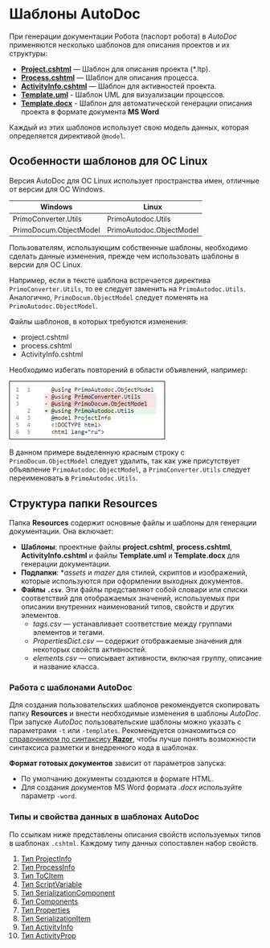 # Шаблоны AutoDoc

При генерации документации Робота (паспорт робота) в *AutoDoc* применяются несколько шаблонов для описания проектов и их структуры:

- [**Project.cshtml**](https://docs.primo-rpa.ru/primo-rpa/primo-rpa-studio/tools/autodoc/templ_project_cshtml) — Шаблон для описания проекта (*.ltp).
- [**Process.cshtml**](https://docs.primo-rpa.ru/primo-rpa/primo-rpa-studio/tools/autodoc/templ_process_cshtml) — Шаблон для описания процесса.
- [**ActivityInfo.cshtml**](https://docs.primo-rpa.ru/primo-rpa/primo-rpa-studio/tools/autodoc/templ_activityinfo_cshtml) — Шаблон для активностей проекта.
- [**Template.uml**](https://docs.primo-rpa.ru/primo-rpa/primo-rpa-studio/tools/autodoc/template_uml) - Шаблон UML для визуализации процессов.
- [**Template.docx**](https://docs.primo-rpa.ru/primo-rpa/primo-rpa-studio/tools/autodoc/template_docx) - Шаблон для автоматической генерации описания проекта в формате документа **MS Word**

Каждый из этих шаблонов использует свою модель данных, которая определяется директивой `@model`.

## Особенности шаблонов для ОС Linux

Версия AutoDoc для ОС Linux использует пространства имен, отличные от версии для ОС Windows. 

|            Windows                   |              Linux                  |
|--------------------------------------|-------------------------------------|
| PrimoConverter.Utils                 |   PrimoAutodoc.Utils                |
| PrimoDocum.ObjectModel               |   PrimoAutodoc.ObjectModel          |

Пользователям, использующим собственные шаблоны, необходимо сделать данные изменения, прежде чем использовать шаблоны в версии для ОС Linux.

Например, если в тексте шаблона встречается директива `PrimoConverter.Utils`, то ее следует заменить на `PrimoAutodoc.Utils`. Аналогично, `PrimoDocum.ObjectModel` следует поменять на `PrimoAutodoc.ObjectModel`.

Файлы шаблонов, в которых требуются изменения:
* project.cshtml
* process.cshtml
* ActivityInfo.cshtml

Необходимо избегать повторений в области объявлений, например:

![](../../../.gitbook/assets1/studio-linux/autodoc/Template-namespace-change.PNG)

В данном примере выделенную красным строку с `PrimoDocum.ObjectModel` следует удалить, так как уже присутствует объявление `PrimoAutodoc.ObjectModel`, а `PrimoConverter.Utils` следует переименовать в `PrimoAutodoc.Utils`.



## Структура папки Resources

Папка **Resources** содержит основные файлы и шаблоны для генерации документации. Она включает:

- **Шаблоны**: проектные файлы **project.cshtml**, **process.cshtml**, **ActivityInfo.cshtml** и файлы **Template.uml** и **Template.docx** для генерации документации.
- **Подпапки**: **assets* и *mazer* для стилей, скриптов и изображений, которые используются при оформлении выходных документов.
- **Файлы `.csv`**. Эти файлы представляют собой словари или списки соответствий для отображаемых значений, используемых при описании внутренних наименований типов, свойств и других элементов.
  - *tags.csv* — устанавливает соответствие между группами элементов и тегами.
  - *PropertiesDict.csv* — содержит отображаемые значения для некоторых свойств активностей.
  - *elements.csv* — описывает активности, включая группу, описание и название класса.

### Работа с шаблонами AutoDoc

Для создания пользовательских шаблонов рекомендуется скопировать папку **Resources** и внести необходимые изменения в шаблоны *AutoDoc*.
При запуске *AutoDoc* пользовательские шаблоны можно указать с параметрами `-t` или `-templates`. Рекомендуется ознакомиться со [справочником по синтаксису **Razor**](https://learn.microsoft.com/ru-ru/aspnet/core/mvc/views/razor?view=aspnetcore-8.0), чтобы лучше понять возможности синтаксиса разметки и внедренного кода в шаблонах.

**Формат готовых документов** зависит от параметров запуска:
- По умолчанию документы создаются в формате HTML.
- Для создания документов MS Word формата *.docx* используйте параметр `-word`.

### Типы и свойства данных в шаблонах AutoDoc

По ссылкам ниже представлены описания свойств используемых типов в шаблонах `.cshtml`. Каждому типу данных сопоставлен набор свойств.

1. [Тип ProjectInfo](https://docs.primo-rpa.ru/primo-rpa/primo-rpa-studio/tools/autodoc/templ_properties#id-1.-tip-projectinfo)  
2. [Тип ProcessInfo](https://docs.primo-rpa.ru/primo-rpa/primo-rpa-studio/tools/autodoc/templ_properties#id-2.-tip-processinfo)  
3. [Тип ToCItem](https://docs.primo-rpa.ru/primo-rpa/primo-rpa-studio/tools/autodoc/templ_properties#id-3.-tip-tocitem)  
4. [Тип ScriptVariable](https://docs.primo-rpa.ru/primo-rpa/primo-rpa-studio/tools/autodoc/templ_properties#id-4.-tip-scriptvariable)  
5. [Тип SerializationComponent](https://docs.primo-rpa.ru/primo-rpa/primo-rpa-studio/tools/autodoc/templ_properties#id-5.-tip-serializationcomponent)  
6. [Тип Components](https://docs.primo-rpa.ru/primo-rpa/primo-rpa-studio/tools/autodoc/templ_properties#id-6.-tip-components)  
7. [Тип Properties](https://docs.primo-rpa.ru/primo-rpa/primo-rpa-studio/tools/autodoc/templ_properties#id-7.-tip-properties)  
8. [Тип SerializationItem](https://docs.primo-rpa.ru/primo-rpa/primo-rpa-studio/tools/autodoc/templ_properties#id-8.-tip-serializationitem)  
9. [Тип ActivityInfo](https://docs.primo-rpa.ru/primo-rpa/primo-rpa-studio/tools/autodoc/templ_properties#id-9.-tip-activityinfo)  
10. [Тип ActivityProp](https://docs.primo-rpa.ru/primo-rpa/primo-rpa-studio/tools/autodoc/templ_properties#id-10.-tip-activityprop)
